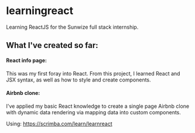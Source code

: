 # learningreact

Learning ReactJS for the Sunwize full stack internship.

## What I've created so far:
#### React info page:
This was my first foray into React. From this project, I learned React and JSX syntax, as well as how to style and create components.
#### Airbnb clone:
I've applied my basic React knowledge to create a single page Airbnb clone with dynamic data rendering via mapping data into custom components. 

Using: https://scrimba.com/learn/learnreact
